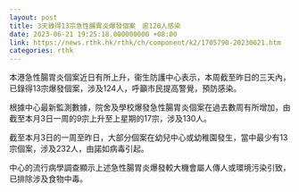 ```yaml
---
layout: post
title: 3天錄得13宗急性腸胃炎爆發個案　逾120人感染
date: 2023-06-21 19:25:18.000000000 +08:00
link: https://news.rthk.hk/rthk/ch/component/k2/1705790-20230621.htm
categories: rthk
---
```


本港急性腸胃炎個案近日有所上升，衞生防護中心表示，本周截至昨日的三天內，已錄得13宗爆發個案，涉及124人，呼籲市民提高警覺，預防感染。

根據中心最新監測數據，院舍及學校爆發急性腸胃炎個案在過去數周有所增加，由截至本月3日一周的9宗上升至上星期的17宗，涉及130人。

截至本月3日的一周至昨日，大部分個案在幼兒中心或幼稚園發生，當中最少有13宗個案，涉及232人，由諾如病毒引起。

中心的流行病學調查顯示上述急性腸胃炎爆發較大機會屬人傳人或環境污染引致，已排除涉及食物中毒。
